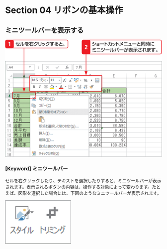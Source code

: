 # Section 04 リボンの基本操作

## ミニツールバーを表示する

![](001.png)

### [Keyword] ミニツールバー
セルを右クリックしたり、テキストを選択したりすると、ミニツールバーが表示されます。表示されるボタンの内容は、操作する対象によって変わります。たとえば、図形を選択した場合には、下図のようなミニツールバーが表示されます。

![keyword](002.png)